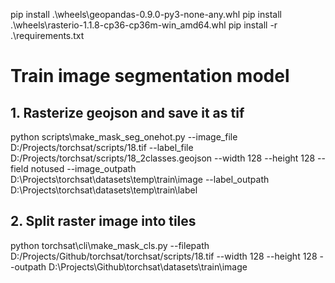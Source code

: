 
pip install .\wheels\geopandas-0.9.0-py3-none-any.whl
pip install .\wheels\rasterio-1.1.8-cp36-cp36m-win_amd64.whl
pip install -r .\requirements.txt

# Train image segmentation model

## 1. Rasterize geojson and save it as tif

python scripts\make_mask_seg_onehot.py --image_file D:/Projects/torchsat/scripts/18.tif --label_file  D:/Projects/torchsat/scripts/18_2classes.geojson --width 128 --height 128 --field notused --image_outpath D:\Projects\torchsat\datasets\temp\train\image --label_outpath D:\Projects\torchsat\datasets\temp\train\label

## 2. Split raster image into tiles

python torchsat\cli\make_mask_cls.py --filepath D:/Projects/Github/torchsat/torchsat/scripts/18.tif --width 128 --height 128  --outpath D:\Projects\Github\torchsat\datasets\train\image
